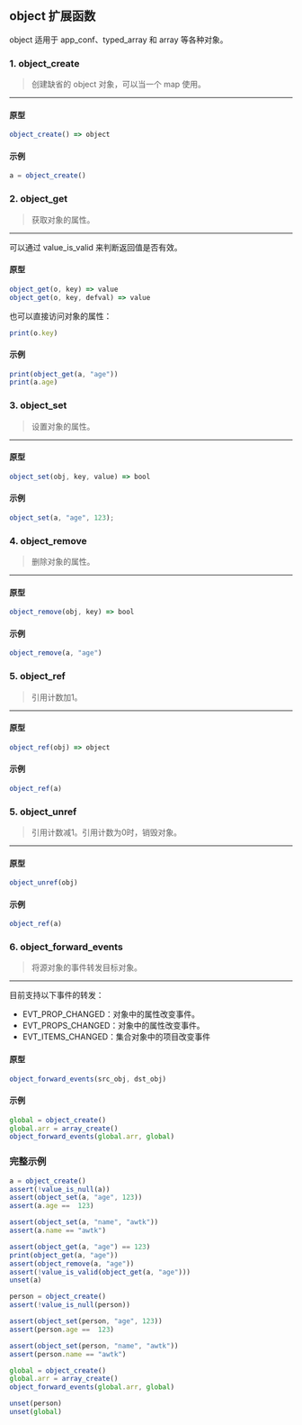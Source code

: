 ## object 扩展函数

object 适用于 app\_conf、typed\_array 和 array 等各种对象。

### 1. object\_create

> 创建缺省的 object 对象，可以当一个 map 使用。
----------------------------

#### 原型

```js
object_create() => object
```

#### 示例

```js
a = object_create()
```

### 2. object\_get

> 获取对象的属性。
----------------------------

可以通过 value\_is\_valid 来判断返回值是否有效。

#### 原型

```js
object_get(o, key) => value
object_get(o, key, defval) => value
```

也可以直接访问对象的属性：

```js
print(o.key)
```

#### 示例

```js
print(object_get(a, "age"))
print(a.age)
```

### 3. object\_set

> 设置对象的属性。
----------------------------

#### 原型

```js
object_set(obj, key, value) => bool
```

#### 示例

```js
object_set(a, "age", 123);
```

### 4. object\_remove

> 删除对象的属性。 
----------------------------

#### 原型

```js
object_remove(obj, key) => bool
```

#### 示例

```js
object_remove(a, "age")
```

### 5. object\_ref

> 引用计数加1。 
----------------------------

#### 原型

```js
object_ref(obj) => object
```

#### 示例

```js
object_ref(a)
```

### 5. object\_unref

> 引用计数减1。引用计数为0时，销毁对象。 
----------------------------

#### 原型

```js
object_unref(obj)
```

#### 示例

```js
object_ref(a)
```

### 6. object\_forward\_events

> 将源对象的事件转发目标对象。 
----------------------------

目前支持以下事件的转发：

* EVT_PROP_CHANGED：对象中的属性改变事件。
* EVT_PROPS_CHANGED：对象中的属性改变事件。
* EVT_ITEMS_CHANGED：集合对象中的项目改变事件

#### 原型

```js
object_forward_events(src_obj, dst_obj)
```

#### 示例

```js
global = object_create()
global.arr = array_create()
object_forward_events(global.arr, global)
```

### 完整示例

```js
a = object_create()
assert(!value_is_null(a))
assert(object_set(a, "age", 123))
assert(a.age ==  123)

assert(object_set(a, "name", "awtk"))
assert(a.name == "awtk")

assert(object_get(a, "age") == 123)
print(object_get(a, "age"))
assert(object_remove(a, "age"))
assert(!value_is_valid(object_get(a, "age")))
unset(a)

person = object_create()
assert(!value_is_null(person))

assert(object_set(person, "age", 123))
assert(person.age ==  123)

assert(object_set(person, "name", "awtk"))
assert(person.name == "awtk")

global = object_create()
global.arr = array_create()
object_forward_events(global.arr, global)

unset(person)
unset(global)
```

